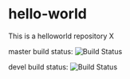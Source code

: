 # hello-world
This is a helloworld repository
X


master build status: ![Build Status](https://travis-ci.org/dkja/hello-world.svg?branch=master)

devel build status: ![Build Status](https://travis-ci.org/dkja/hello-world.svg?branch=devel)
